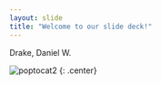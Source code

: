 ```yaml
---
layout: slide
title: "Welcome to our slide deck!"
---
```


Drake, Daniel W.

![poptocat2](https://octodex.github.com/images/poptocat_v2.png)
{: .center}
